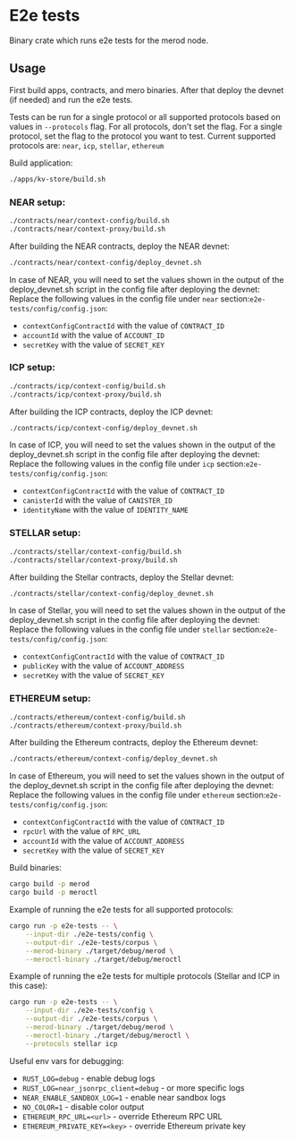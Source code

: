 # E2e tests

Binary crate which runs e2e tests for the merod node.

## Usage

First build apps, contracts, and mero binaries. After that deploy the devnet (if needed) and run the e2e tests.

Tests can be run for a single protocol or all supported protocols based on values in `--protocols` flag. For all protocols, don't set the flag. For a single protocol, set the flag to the protocol you want to test. Current supported protocols are: `near`, `icp`, `stellar`, `ethereum`

Build application:

```bash
./apps/kv-store/build.sh
```

### NEAR setup:

```bash
./contracts/near/context-config/build.sh
./contracts/near/context-proxy/build.sh
```

After building the NEAR contracts, deploy the NEAR devnet:

```bash
./contracts/near/context-config/deploy_devnet.sh
```

In case of NEAR, you will need to set the values shown in the output of the deploy_devnet.sh script in the config file after deploying the devnet: Replace the following values in the config file under `near` section:`e2e-tests/config/config.json`:

* `contextConfigContractId` with the value of `CONTRACT_ID`
* `accountId` with the value of `ACCOUNT_ID`
* `secretKey` with the value of `SECRET_KEY`

### ICP setup:

```bash
./contracts/icp/context-config/build.sh
./contracts/icp/context-proxy/build.sh
```

After building the ICP contracts, deploy the ICP devnet:

```bash
./contracts/icp/context-config/deploy_devnet.sh
```

In case of ICP, you will need to set the values shown in the output of the deploy_devnet.sh script in the config file after deploying the devnet: Replace the following values in the config file under `icp` section:`e2e-tests/config/config.json`:

* `contextConfigContractId` with the value of `CONTRACT_ID`
* `canisterId` with the value of `CANISTER_ID`
* `identityName` with the value of `IDENTITY_NAME`

### STELLAR setup:

```bash
./contracts/stellar/context-config/build.sh
./contracts/stellar/context-proxy/build.sh
```

After building the Stellar contracts, deploy the Stellar devnet:

```bash
./contracts/stellar/context-config/deploy_devnet.sh
```

In case of Stellar, you will need to set the values shown in the output of the deploy_devnet.sh script in the config file after deploying the devnet: Replace the following values in the config file under `stellar` section:`e2e-tests/config/config.json`:

* `contextConfigContractId` with the value of `CONTRACT_ID`
* `publicKey` with the value of `ACCOUNT_ADDRESS`
* `secretKey` with the value of `SECRET_KEY`

### ETHEREUM setup:

```bash
./contracts/ethereum/context-config/build.sh
./contracts/ethereum/context-proxy/build.sh
```

After building the Ethereum contracts, deploy the Ethereum devnet:

```bash
./contracts/ethereum/context-config/deploy_devnet.sh
```

In case of Ethereum, you will need to set the values shown in the output of the deploy_devnet.sh script in the config file after deploying the devnet: Replace the following values in the config file under `ethereum` section:`e2e-tests/config/config.json`:

* `contextConfigContractId` with the value of `CONTRACT_ID`
* `rpcUrl` with the value of `RPC_URL`
* `accountId` with the value of `ACCOUNT_ADDRESS`
* `secretKey` with the value of `SECRET_KEY`

Build binaries:

```bash
cargo build -p merod
cargo build -p meroctl
```

Example of running the e2e tests for all supported protocols:

```bash
cargo run -p e2e-tests -- \
    --input-dir ./e2e-tests/config \
    --output-dir ./e2e-tests/corpus \
    --merod-binary ./target/debug/merod \
    --meroctl-binary ./target/debug/meroctl
```

Example of running the e2e tests for multiple protocols (Stellar and ICP in this case):

```bash
cargo run -p e2e-tests -- \
    --input-dir ./e2e-tests/config \
    --output-dir ./e2e-tests/corpus \
    --merod-binary ./target/debug/merod \
    --meroctl-binary ./target/debug/meroctl \
    --protocols stellar icp
```

Useful env vars for debugging:

* `RUST_LOG=debug` - enable debug logs
* `RUST_LOG=near_jsonrpc_client=debug` - or more specific logs
* `NEAR_ENABLE_SANDBOX_LOG=1` - enable near sandbox logs
* `NO_COLOR=1` - disable color output
* `ETHEREUM_RPC_URL=<url>` - override Ethereum RPC URL
* `ETHEREUM_PRIVATE_KEY=<key>` - override Ethereum private key
